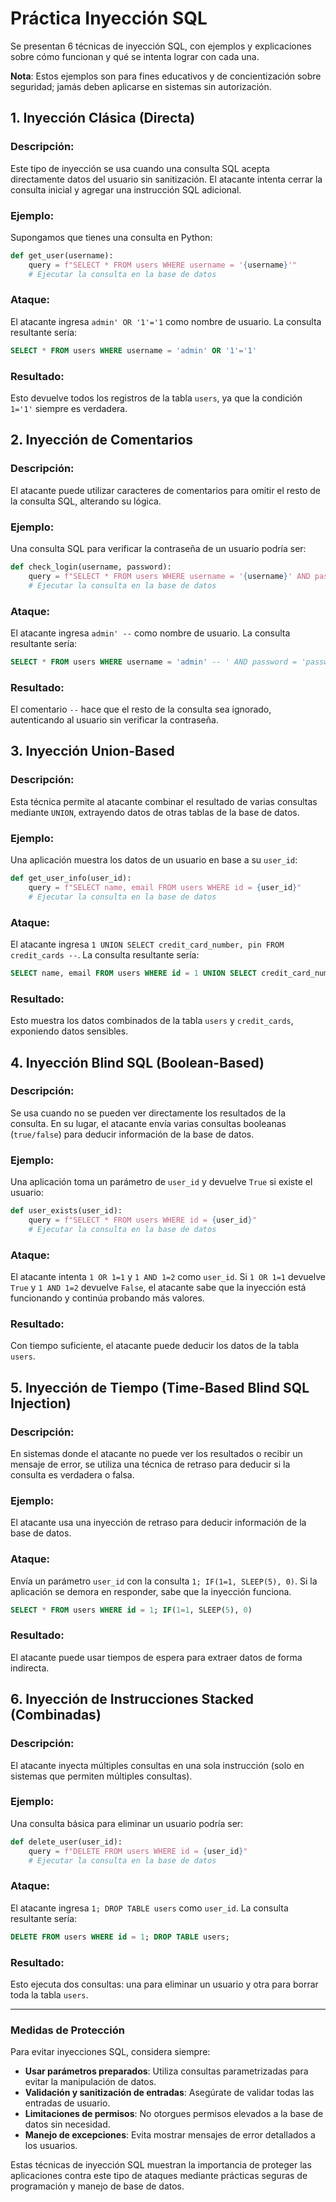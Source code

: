 # Práctica Inyección SQL

Se presentan 6 técnicas de inyección SQL, con ejemplos y explicaciones sobre cómo funcionan y qué se intenta lograr con cada una.

**Nota**: Estos ejemplos son para fines educativos y de concientización sobre seguridad; jamás deben aplicarse en sistemas sin autorización.



## 1. Inyección Clásica (Directa)

### Descripción:

Este tipo de inyección se usa cuando una consulta SQL acepta directamente datos del usuario sin sanitización. El atacante intenta cerrar la consulta inicial y agregar una instrucción SQL adicional.

### Ejemplo:

Supongamos que tienes una consulta en Python:

```python
def get_user(username):
    query = f"SELECT * FROM users WHERE username = '{username}'"
    # Ejecutar la consulta en la base de datos
```

### Ataque:

El atacante ingresa `admin' OR '1'='1` como nombre de usuario. La consulta resultante sería:

```sql
SELECT * FROM users WHERE username = 'admin' OR '1'='1'
```

### Resultado:

Esto devuelve todos los registros de la tabla `users`, ya que la condición `1='1'` siempre es verdadera.



## 2. Inyección de Comentarios

### Descripción:

El atacante puede utilizar caracteres de comentarios para omitir el resto de la consulta SQL, alterando su lógica.

### Ejemplo:

Una consulta SQL para verificar la contraseña de un usuario podría ser:

```python
def check_login(username, password):
    query = f"SELECT * FROM users WHERE username = '{username}' AND password = '{password}'"
    # Ejecutar la consulta en la base de datos
```

### Ataque:

El atacante ingresa `admin' --` como nombre de usuario. La consulta resultante sería:

```sql
SELECT * FROM users WHERE username = 'admin' -- ' AND password = 'password'
```

### Resultado:

El comentario `--` hace que el resto de la consulta sea ignorado, autenticando al usuario sin verificar la contraseña.



## 3. Inyección Union-Based

### Descripción:

Esta técnica permite al atacante combinar el resultado de varias consultas mediante `UNION`, extrayendo datos de otras tablas de la base de datos.

### Ejemplo:

Una aplicación muestra los datos de un usuario en base a su `user_id`:

```python
def get_user_info(user_id):
    query = f"SELECT name, email FROM users WHERE id = {user_id}"
    # Ejecutar la consulta en la base de datos
```

### Ataque:

El atacante ingresa `1 UNION SELECT credit_card_number, pin FROM credit_cards --`. La consulta resultante sería:

```sql
SELECT name, email FROM users WHERE id = 1 UNION SELECT credit_card_number, pin FROM credit_cards --
```

### Resultado:

Esto muestra los datos combinados de la tabla `users` y `credit_cards`, exponiendo datos sensibles.



## 4. Inyección Blind SQL (Boolean-Based)

### Descripción:

Se usa cuando no se pueden ver directamente los resultados de la consulta. En su lugar, el atacante envía varias consultas booleanas (`true/false`) para deducir información de la base de datos.

### Ejemplo:

Una aplicación toma un parámetro de `user_id` y devuelve `True` si existe el usuario:

```python
def user_exists(user_id):
    query = f"SELECT * FROM users WHERE id = {user_id}"
    # Ejecutar la consulta en la base de datos
```

### Ataque:

El atacante intenta `1 OR 1=1` y `1 AND 1=2` como `user_id`. Si `1 OR 1=1` devuelve `True` y `1 AND 1=2` devuelve `False`, el atacante sabe que la inyección está funcionando y continúa probando más valores.

### Resultado:

Con tiempo suficiente, el atacante puede deducir los datos de la tabla `users`.



## 5. Inyección de Tiempo (Time-Based Blind SQL Injection)

### Descripción:

En sistemas donde el atacante no puede ver los resultados o recibir un mensaje de error, se utiliza una técnica de retraso para deducir si la consulta es verdadera o falsa.

### Ejemplo:

El atacante usa una inyección de retraso para deducir información de la base de datos.

### Ataque:

Envía un parámetro `user_id` con la consulta `1; IF(1=1, SLEEP(5), 0)`. Si la aplicación se demora en responder, sabe que la inyección funciona.

```sql
SELECT * FROM users WHERE id = 1; IF(1=1, SLEEP(5), 0)
```

### Resultado:

El atacante puede usar tiempos de espera para extraer datos de forma indirecta.



## 6. Inyección de Instrucciones Stacked (Combinadas)

### Descripción:

El atacante inyecta múltiples consultas en una sola instrucción (solo en sistemas que permiten múltiples consultas).

### Ejemplo:

Una consulta básica para eliminar un usuario podría ser:

```python
def delete_user(user_id):
    query = f"DELETE FROM users WHERE id = {user_id}"
    # Ejecutar la consulta en la base de datos
```

### Ataque:

El atacante ingresa `1; DROP TABLE users` como `user_id`. La consulta resultante sería:

```sql
DELETE FROM users WHERE id = 1; DROP TABLE users;
```

### Resultado:

Esto ejecuta dos consultas: una para eliminar un usuario y otra para borrar toda la tabla `users`.

------

### Medidas de Protección

Para evitar inyecciones SQL, considera siempre:

- **Usar parámetros preparados**: Utiliza consultas parametrizadas para evitar la manipulación de datos.
- **Validación y sanitización de entradas**: Asegúrate de validar todas las entradas de usuario.
- **Limitaciones de permisos**: No otorgues permisos elevados a la base de datos sin necesidad.
- **Manejo de excepciones**: Evita mostrar mensajes de error detallados a los usuarios.

Estas técnicas de inyección SQL muestran la importancia de proteger las aplicaciones contra este tipo de ataques mediante prácticas seguras de programación y manejo de base de datos.